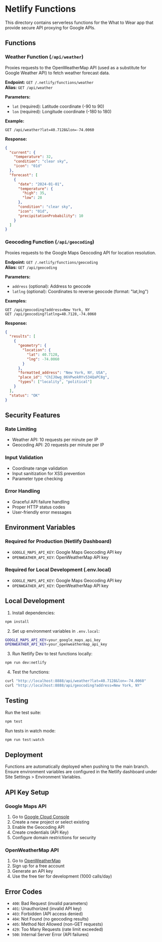 # Netlify Functions

This directory contains serverless functions for the What to Wear app that provide secure API proxying for Google APIs.

## Functions

### Weather Function (`/api/weather`)

Proxies requests to the OpenWeatherMap API (used as a substitute for Google Weather API) to fetch weather forecast data.

**Endpoint:** `GET /.netlify/functions/weather`  
**Alias:** `GET /api/weather`

**Parameters:**
- `lat` (required): Latitude coordinate (-90 to 90)
- `lon` (required): Longitude coordinate (-180 to 180)

**Example:**
```
GET /api/weather?lat=40.7128&lon=-74.0060
```

**Response:**
```json
{
  "current": {
    "temperature": 32,
    "condition": "clear sky",
    "icon": "01d"
  },
  "forecast": [
    {
      "date": "2024-01-01",
      "temperature": {
        "high": 35,
        "low": 28
      },
      "condition": "clear sky",
      "icon": "01d",
      "precipitationProbability": 10
    }
  ]
}
```

### Geocoding Function (`/api/geocoding`)

Proxies requests to the Google Maps Geocoding API for location resolution.

**Endpoint:** `GET /.netlify/functions/geocoding`  
**Alias:** `GET /api/geocoding`

**Parameters:**
- `address` (optional): Address to geocode
- `latlng` (optional): Coordinates to reverse geocode (format: "lat,lng")

**Examples:**
```
GET /api/geocoding?address=New York, NY
GET /api/geocoding?latlng=40.7128,-74.0060
```

**Response:**
```json
{
  "results": [
    {
      "geometry": {
        "location": {
          "lat": 40.7128,
          "lng": -74.0060
        }
      },
      "formatted_address": "New York, NY, USA",
      "place_id": "ChIJOwg_06VPwokRYv534QaPC8g",
      "types": ["locality", "political"]
    }
  ],
  "status": "OK"
}
```

## Security Features

### Rate Limiting
- Weather API: 10 requests per minute per IP
- Geocoding API: 20 requests per minute per IP

### Input Validation
- Coordinate range validation
- Input sanitization for XSS prevention
- Parameter type checking

### Error Handling
- Graceful API failure handling
- Proper HTTP status codes
- User-friendly error messages

## Environment Variables

### Required for Production (Netlify Dashboard)
- `GOOGLE_MAPS_API_KEY`: Google Maps Geocoding API key
- `OPENWEATHER_API_KEY`: OpenWeatherMap API key

### Required for Local Development (.env.local)
- `GOOGLE_MAPS_API_KEY`: Google Maps Geocoding API key
- `OPENWEATHER_API_KEY`: OpenWeatherMap API key

## Local Development

1. Install dependencies:
```bash
npm install
```

2. Set up environment variables in `.env.local`:
```bash
GOOGLE_MAPS_API_KEY=your_google_maps_api_key
OPENWEATHER_API_KEY=your_openweathermap_api_key
```

3. Run Netlify Dev to test functions locally:
```bash
npm run dev:netlify
```

4. Test the functions:
```bash
curl "http://localhost:8888/api/weather?lat=40.7128&lon=-74.0060"
curl "http://localhost:8888/api/geocoding?address=New York, NY"
```

## Testing

Run the test suite:
```bash
npm test
```

Run tests in watch mode:
```bash
npm run test:watch
```

## Deployment

Functions are automatically deployed when pushing to the main branch. Ensure environment variables are configured in the Netlify dashboard under Site Settings > Environment Variables.

## API Key Setup

### Google Maps API
1. Go to [Google Cloud Console](https://console.cloud.google.com/)
2. Create a new project or select existing
3. Enable the Geocoding API
4. Create credentials (API Key)
5. Configure domain restrictions for security

### OpenWeatherMap API
1. Go to [OpenWeatherMap](https://openweathermap.org/api)
2. Sign up for a free account
3. Generate an API key
4. Use the free tier for development (1000 calls/day)

## Error Codes

- `400`: Bad Request (invalid parameters)
- `401`: Unauthorized (invalid API key)
- `403`: Forbidden (API access denied)
- `404`: Not Found (no geocoding results)
- `405`: Method Not Allowed (non-GET requests)
- `429`: Too Many Requests (rate limit exceeded)
- `500`: Internal Server Error (API failures)